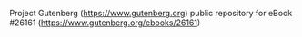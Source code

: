 Project Gutenberg (https://www.gutenberg.org) public repository for eBook #26161 (https://www.gutenberg.org/ebooks/26161)
